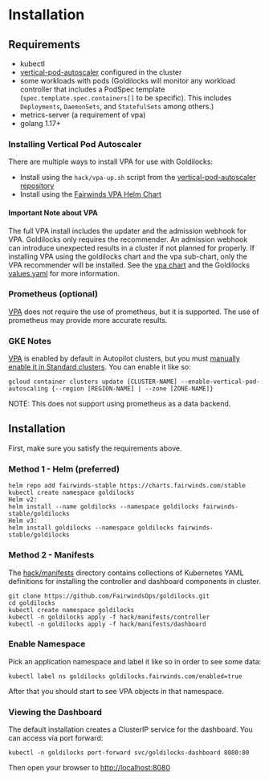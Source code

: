 # Installation

## Requirements

* kubectl
* [vertical-pod-autoscaler](https://github.com/kubernetes/autoscaler/tree/master/vertical-pod-autoscaler) configured in the cluster
* some workloads with pods (Goldilocks will monitor any workload controller that includes a PodSpec template (`spec.template.spec.containers[]` to be specific). This includes `Deployments`, `DaemonSets`, and `StatefulSets` among others.)
* metrics-server (a requirement of vpa)
* golang 1.17+

### Installing Vertical Pod Autoscaler

There are multiple ways to install VPA for use with Goldilocks:

* Install using the `hack/vpa-up.sh` script from the [vertical-pod-autoscaler repository](https://github.com/kubernetes/autoscaler/tree/master/vertical-pod-autoscaler)
* Install using the [Fairwinds VPA Helm Chart](https://github.com/FairwindsOps/charts/tree/master/stable/vpa)

#### Important Note about VPA

The full VPA install includes the updater and the admission webhook for VPA. Goldilocks only requires the recommender. An admission webhook can introduce unexpected results in a cluster if not planned for properly. If installing VPA using the goldilocks chart and the vpa sub-chart, only the VPA recommender will be installed. See the [vpa chart](https://github.com/FairwindsOps/charts/tree/master/stable/vpa) and the Goldilocks [values.yaml](https://github.com/FairwindsOps/charts/blob/master/stable/goldilocks/values.yaml) for more information.

### Prometheus (optional)

[VPA](https://github.com/kubernetes/autoscaler/tree/master/vertical-pod-autoscaler) does not require the use of prometheus, but it is supported. The use of prometheus may provide more accurate results.

### GKE Notes

[VPA](https://cloud.google.com/kubernetes-engine/docs/concepts/verticalpodautoscaler) is enabled by default in Autopilot clusters, but you must [manually enable it in Standard clusters](https://cloud.google.com/kubernetes-engine/docs/how-to/vertical-pod-autoscaling). You can enable it like so: 

```
gcloud container clusters update [CLUSTER-NAME] --enable-vertical-pod-autoscaling {--region [REGION-NAME] | --zone [ZONE-NAME]}
```

NOTE: This does not support using prometheus as a data backend.

## Installation

First, make sure you satisfy the requirements above.

### Method 1 - Helm (preferred)

```
helm repo add fairwinds-stable https://charts.fairwinds.com/stable
kubectl create namespace goldilocks
Helm v2:
helm install --name goldilocks --namespace goldilocks fairwinds-stable/goldilocks
Helm v3:
helm install goldilocks --namespace goldilocks fairwinds-stable/goldilocks
```

### Method 2 - Manifests

The [hack/manifests](https://github.com/FairwindsOps/goldilocks/tree/master/hack/manifests) directory contains collections of Kubernetes YAML definitions for installing the controller and dashboard components in cluster.

```
git clone https://github.com/FairwindsOps/goldilocks.git
cd goldilocks
kubectl create namespace goldilocks
kubectl -n goldilocks apply -f hack/manifests/controller
kubectl -n goldilocks apply -f hack/manifests/dashboard
```

### Enable Namespace

Pick an application namespace and label it like so in order to see some data:

```
kubectl label ns goldilocks goldilocks.fairwinds.com/enabled=true
```

After that you should start to see VPA objects in that namespace.

### Viewing the Dashboard

The default installation creates a ClusterIP service for the dashboard. You can access via port forward:

```
kubectl -n goldilocks port-forward svc/goldilocks-dashboard 8080:80
```

Then open your browser to [http://localhost:8080](http://localhost:8080)
